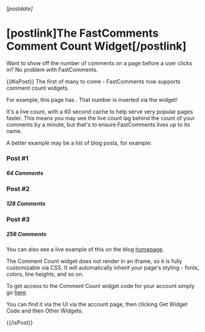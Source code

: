 ###### [postdate]
# [postlink]The FastComments Comment Count Widget[/postlink]

Want to show off the number of comments on a page before a user clicks in? No problem with FastComments.

{{#isPost}}
The first of many to come - FastComments now supports comment count widgets.

For example, this page has <b><span id="fastcomments-widget-comment-count"></span></b>. That number is inserted via the widget! 
<script src="https://cdn.fastcomments.com/js/widget-comment-count.min.js"></script>
<script>
    window.FastCommentsCommentCount(document.getElementById('fastcomments-widget-comment-count'), {
        tenantId: 'nYrnfYEv'
    });
</script>

It's a live count, with a 60 second cache to help serve very popular pages faster. This means you may see the live count lag behind the count of
your comments by a minute, but that's to ensure FastComments lives up to its name.

A better example may be a list of blog posts, for example:

### Post #1
##### 64 Comments


### Post #2
##### 128 Comments


### Post #3
##### 256 Comments

You can also see a live example of this on the blog <a href="https://blog.fastcomments.com" target="_blank">homepage</a>.

The Comment Count widget does not render in an iframe, so it is fully customizable via CSS. It will automatically inherit your page's styling - fonts, colors, line heights, and so on.

To get access to the Comment Count widget code for your account simply go <a href="https://fastcomments.com/auth/my-account/widgets/widget/widget-comment-count" target="_blank">here</a>.

You can find it via the UI via the account page, then clicking Get Widget Code and then Other Widgets.

<style>
.content #post-1, .content #post-2, .content #post-3 {
    margin-bottom: 0;
}
.content h5[id="64-comments"], .content h5[id="128-comments"], .content h5[id="256-comments"] {
    margin-top: 0;
}
</style>
{{/isPost}}
